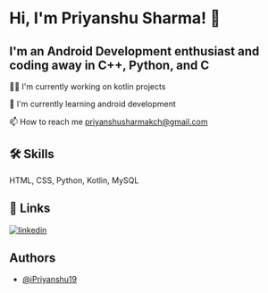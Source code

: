
# Hi, I'm Priyanshu Sharma! 👋


## I'm an Android Development enthusiast and coding away in C++, Python, and C

👩‍💻 I'm currently working on kotlin projects

🧠 I'm currently learning android development

📫 How to reach me priyanshusharmakch@gmail.com

## 🛠 Skills
HTML, CSS, Python, Kotlin, MySQL 


## 🔗 Links

[![linkedin](https://img.shields.io/badge/linkedin-0A66C2?style=for-the-badge&logo=linkedin&logoColor=white)](https://www.linkedin.com/in/ipriyanshu19/)


## Authors

- [@iPriyanshu19](https://www.github.com/iPriyanshu19)


